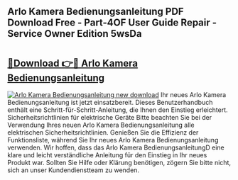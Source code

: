 ## Arlo Kamera Bedienungsanleitung PDF Download Free - Part-4OF User Guide Repair - Service Owner Edition 5wsDa

# <h2><a href="http://df587h5.blite.top/?on=Arlo+Kamera+Bedienungsanleitung">🔗Download 👉🔴 Arlo Kamera Bedienungsanleitung</a></h2>

[![Arlo Kamera Bedienungsanleitung new download](https://i.imgur.com/lujVjoI.png)](http://df587h5.blite.top/?on=Arlo+Kamera+Bedienungsanleitung)
Ihr neues Arlo Kamera Bedienungsanleitung ist jetzt einsatzbereit. Dieses Benutzerhandbuch enthält eine Schritt-für-Schritt-Anleitung, die Ihnen den Einstieg erleichtert. Sicherheitsrichtlinien für elektrische Geräte Bitte beachten Sie bei der Verwendung Ihres neuen Arlo Kamera Bedienungsanleitung alle elektrischen Sicherheitsrichtlinien. Genießen Sie die Effizienz der Funktionsliste, während Sie Ihr neues Arlo Kamera Bedienungsanleitung verwenden. Wir hoffen, dass das Arlo Kamera BedienungsanleitungD eine klare und leicht verständliche Anleitung für den Einstieg in Ihr neues Produkt war. Sollten Sie Hilfe oder Klärung benötigen, zögern Sie bitte nicht, sich an unser Kundendienstteam zu wenden.
